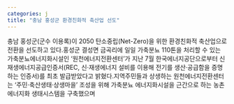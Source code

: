 ```yaml
---
categories: j
title: "충남 홍성군 환경친화적 축산업 선도"
---
```

충남 홍성군(군수 이용록)이 2050 탄소중립(Net-Zero)을 위한 환경친화적 축산업으로 전환을 선도하고 있다.홍성군 결성면 금곡리에 일일 가축분뇨 110톤을 처리할 수 있는 가축분뇨에너지화시설인 ‘원천에너지전환센터’가 지난 7월 한국에너지공단으로부터 신재생에너지공급인증서(REC, 신·재생에너지 설비를 이용해 전기를 생산·공급함을 증명하는 인증서)를 최초 발급받았다고 밝혔다.지역주민들과 상생하는 원천에너지전환센터는 ‘주민·축산생태·상생마을’ 조성을 위해 가축분뇨 에너지화시설을 근간으로 하는 농촌 에너지화 생태시스템을 구축했으며